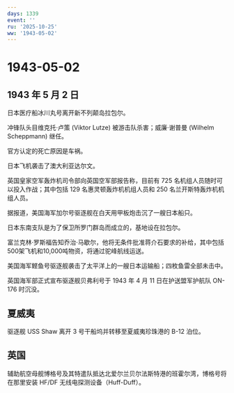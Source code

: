 ```yaml
---
days: 1339
event: ''
ru: '2025-10-25'
ww: '1943-05-02'
---
```


# 1943-05-02

## 1943 年 5 月 2 日

日本医疗船冰川丸号离开新不列颠岛拉包尔。

冲锋队头目维克托·卢策 (Viktor Lutze) 被游击队杀害；威廉·谢普曼 (Wilhelm
Scheppmann) 继任。

官方认定的死亡原因是车祸。

日本飞机袭击了澳大利亚达尔文。

英国皇家空军轰炸机司令部向英国空军部报告称，目前有 725
名机组人员随时可以投入作战；其中包括 129 名惠灵顿轰炸机机组人员和 250
名兰开斯特轰炸机机组人员。

据报道，美国海军加尔号驱逐舰在白天用甲板炮击沉了一艘日本船只。

日本东南支队是为了保卫所罗门群岛而成立的，基地设在拉包尔。

富兰克林·罗斯福告知乔治·马歇尔，他将无条件批准蒋介石要求的补给，其中包括500架飞机和10,000吨物资，将通过驼峰航线运送。

美国海军鲣鱼号驱逐舰袭击了太平洋上的一艘日本运输船；四枚鱼雷全部未击中。

英国海军部正式宣布驱逐舰贝弗利号于 1943 年 4 月 11 日在护送盟军护航队
ON-176 时沉没。

## 夏威夷

驱逐舰 USS Shaw 离开 3 号干船坞并转移至夏威夷珍珠港的 B-12 泊位。

## 英国

辅助航空母舰博格号及其特遣队抵达北爱尔兰贝尔法斯特港的班霍尔湾，博格号将在那里安装
HF/DF 无线电探测设备（Huff-Duff）。